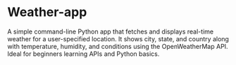 # Weather-app
A simple command-line Python app that fetches and displays real-time weather for a user-specified location. It shows city, state, and country along with temperature, humidity, and conditions using the OpenWeatherMap API. Ideal for beginners learning APIs and Python basics.
